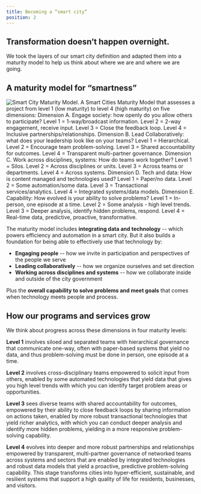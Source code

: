 ```yaml
---
title: Becoming a “smart city”
position: 2
---
```


## Transformation doesn’t happen overnight.

We took the layers of our smart city definition and adapted them into a maturity model to help us think about where we are and where we are going. 

## A maturity model for “smartness”

![Smart City Maturity Model. A Smart Cities Maturity Model that assesses a project from level 1 (low maturity) to level 4 (high maturity) on five dimensions:
Dimension A. Engage society: how openly do you allow others to participate? Level 1 = 1-way/broadcast information. Level 2 = 2-way engagement, receive input. Level 3 = Close the feedback loop. Level 4 = Inclusive partnerships/relationships.
Dimension B. Lead Collaboratively: what does your leadership look like on your teams? Level 1 = Hierarchical. Level 2 = Encourage team problem-solving. Level 3 = Shared accountability for outcomes. Level 4 = Transparent multi-partner governance.
Dimension C. Work across disciplines, systems: How do teams work together? Level 1 = Silos. Level 2 = Across disciplines or units. Level 3 = Across teams or departments. Level 4 = Across systems.
Dimension D. Tech and data: How is content managed and technologies used? Level 1 = Paper/no data. Level 2 = Some automation/some data. Level 3 = Transactional services/analytics. Level 4 = Integrated systems/data models.
Dimension E. Capability: How evolved is your ability to solve problems? Level 1 = In-person, one episode at a time. Level 2 = Some analysis - high level trends. Level 3 = Deeper analysis, identify hidden problems, respond. Level 4 = Real-time data, predictive, proactive, transformative.](/assets/img/projects/smart-city/Maturity-model.png)

The maturity model includes **integrating data and technology** -- which powers efficiency and automation in a smart city. But it also builds a foundation for being able to effectively use that technology by: 

* **Engaging people** -- how we invite in participation and perspectives of the people we serve
* **Leading collaboratively** -- how we organize ourselves and set direction
* **Working across disciplines and systems** -- how we collaborate inside and outside of the city government

Plus the **overall capability to solve problems and meet goals** that comes when technology meets people and process. 

## How our programs and services grow

We think about progress across these dimensions in four maturity levels: 

**Level 1** involves siloed and separated teams with hierarchical governance that communicate one-way, often with paper-based systems that yield no data, and thus problem-solving must be done in person, one episode at a time.

**Level 2** involves cross-disciplinary teams empowered to solicit input from others, enabled by some automated technologies that yield data that gives you high level trends with which you can identify target problem areas or opportunities.

**Level 3** sees diverse teams with shared accountability for outcomes, empowered by their ability to close feedback loops by sharing information on actions taken, enabled by more robust transactional technologies that yield richer analytics, with which you can conduct deeper analysis and identify more hidden problems, yielding in a more responsive problem-solving capability.

**Level 4** evolves into deeper and more robust partnerships and relationships empowered by transparent, multi-partner governance of networked teams across systems and sectors that are enabled by integrated technologies and robust data models that yield a proactive, predictive problem-solving capability. This stage transforms cities into hyper-efficient, sustainable, and resilient systems that support a high quality of life for residents, businesses, and visitors.
